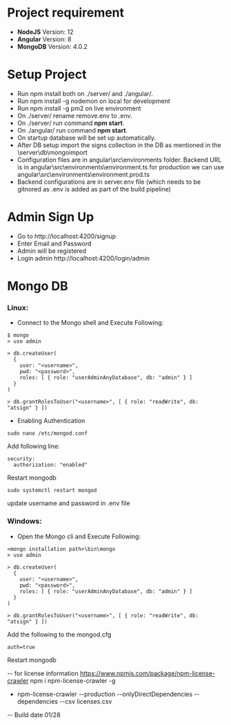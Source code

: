 # Project requirement

- **NodeJS** Version: 12
- **Angular** Version: 8
- **MongoDB** Version: 4.0.2

# Setup Project

- Run npm install both on ./server/ and ./angular/.
- Run npm install -g nodemon on local for development
- Run npm install -g pm2 on live environment
- On ./server/ rename remove.env to .env.
- On ./server/ run command **npm start**.
- On ./angular/ run command **npm start**.
- On startup database will be set up automatically.
- After DB setup import the signs collection in the DB as mentioned in the \server\db\mongoimport
- Configuration files are in angular\src\environments folder. Backend URL is in angular\src\environments\environment.ts for production we can use angular\src\environments\environment.prod.ts
- Backend configurations are in server\.env file (which needs to be gitnored as .env is added as part of the build pipeline)

# Admin Sign Up

- Go to http://localhost:4200/signup
- Enter Email and Password
- Admin will be registered
- Login admin http://localhost:4200/login/admin
# Mongo DB

### Linux:

- Connect to the Mongo shell and Execute Following:

```console
$ mongo
> use admin

> db.createUser(
  {
    user: "<username>",
    pwd: "<password>",
    roles: [ { role: "userAdminAnyDatabase", db: "admin" } ]
  }
)

> db.grantRolesToUser("<username>", [ { role: "readWrite", db: "atsign" } ])
```

- Enabling Authentication
```console
sudo nano /etc/mongod.conf
```
Add following line:

```console
security:
  authorization: "enabled"
```
Restart mongodb
```console
sudo systemctl restart mongod
```

update username and password in .env file

### Windows:

- Open the Mongo cli and Execute Following:

```console
<mongo installation path>\bin\mongo
> use admin

> db.createUser(
  {
    user: "<username>",
    pwd: "<password>",
    roles: [ { role: "userAdminAnyDatabase", db: "admin" } ]
  }
)

> db.grantRolesToUser("<username>", [ { role: "readWrite", db: "atsign" } ])
```

Add the following to the mongod.cfg
```console
auth=true
```
Restart mongodb

-- for license information
https://www.npmjs.com/package/npm-license-crawler
npm i npm-license-crawler -g
- npm-license-crawler --production --onlyDirectDependencies --dependencies --csv licenses.csv


-- Build date 01/28